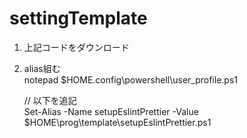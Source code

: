 # settingTemplate

1. 上記コードをダウンロード
2. alias組む  
    notepad $HOME\.config\powershell\user_profile.ps1    
    
    // 以下を追記  
    Set-Alias -Name setupEslintPrettier -Value $HOME\prog\template\setupEslintPrettier.ps1

